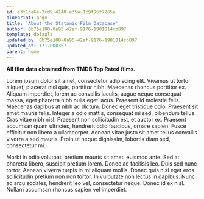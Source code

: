 ```yaml
---
id: e3f1da6e-3cd9-4140-a35a-1c9f96f7265a
blueprint: page
title: 'About the Statamic Film Database'
author: 0b75e100-0a95-42ef-9176-1981014cb897
template: default
updated_by: 0b75e100-0a95-42ef-9176-1981014cb897
updated_at: 1717000357
parent: home
---
```

**All film data obtained from TMDB Top Rated films.**

Lorem ipsum dolor sit amet, consectetur adipiscing elit. Vivamus ut tortor aliquet, placerat nisl quis, porttitor nibh. Maecenas rhoncus porttitor ex. Aliquam imperdiet, lorem ac convallis iaculis, augue neque consequat massa, eget pharetra nibh nulla eget lacus. Praesent id molestie felis. Maecenas dapibus at nibh ac dictum. Donec eget tristique odio. Praesent sit amet mauris felis. Integer a odio mattis, consequat mi sed, bibendum tellus. Cras vitae nibh nisl. Praesent non sollicitudin est, et auctor ex. Praesent accumsan quam ultricies, hendrerit odio faucibus, ornare sapien. Fusce efficitur non libero a ullamcorper. Aenean vitae justo sit amet tellus convallis viverra a sed mauris. Proin ut neque dignissim, lobortis diam sed, consectetur mi.

Morbi in odio volutpat, pretium mauris sit amet, euismod ante. Sed at pharetra libero, suscipit pretium lorem. Donec ac facilisis leo. Duis sed nunc tortor. Aenean viverra turpis in mi aliquam mollis. Donec quis nisl eget eros sollicitudin pretium non non tortor. In vulputate non lectus in dapibus. Nunc ac arcu sodales, hendrerit leo vel, consectetur neque. Donec id ex nisl. Nullam accumsan rhoncus sapien vel imperdiet.